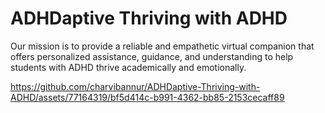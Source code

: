 # ADHDaptive Thriving with ADHD
 Our mission is to provide a reliable and empathetic virtual companion that offers personalized assistance, guidance, and understanding to help students with ADHD thrive academically and emotionally.



https://github.com/charvibannur/ADHDaptive-Thriving-with-ADHD/assets/77164319/bf5d414c-b991-4362-bb85-2153cecaff89

